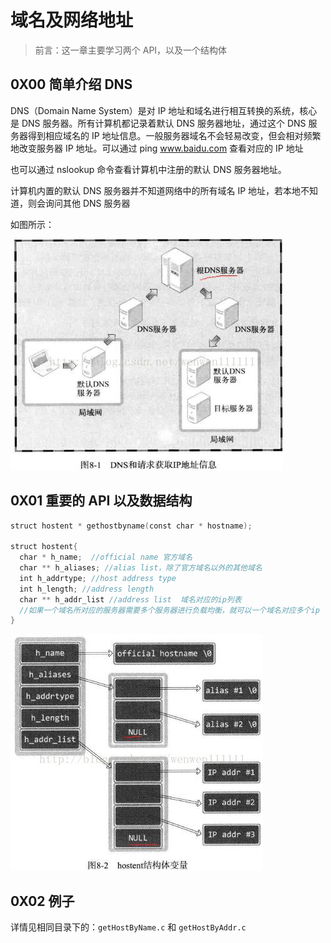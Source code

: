 # 域名及网络地址



> 前言：这一章主要学习两个 API，以及一个结构体





## 0X00 简单介绍 DNS



 DNS（Domain Name System）是对 IP 地址和域名进行相互转换的系统，核心是 DNS 服务器。所有计算机都记录着默认 DNS 服务器地址，通过这个 DNS 服务器得到相应域名的 IP 地址信息。一般服务器域名不会轻易改变，但会相对频繁地改变服务器 IP 地址。可以通过 ping  www.baidu.com 查看对应的 IP 地址



也可以通过 nslookup 命令查看计算机中注册的默认 DNS 服务器地址。



计算机内置的默认 DNS 服务器并不知道网络中的所有域名 IP 地址，若本地不知道，则会询问其他 DNS 服务器



如图所示：



![](../images/ch08_1.png)



## 0X01 重要的 API 以及数据结构



```c
struct hostent * gethostbyname(const char * hostname);  

struct hostent{  
  char * h_name;  //official name 官方域名  
  char ** h_aliases; //alias list，除了官方域名以外的其他域名  
  int h_addrtype; //host address type  
  int h_length; //address length  
  char ** h_addr_list //address list  域名对应的ip列表
  //如果一个域名所对应的服务器需要多个服务器进行负载均衡，就可以一个域名对应多个ip
}  
```



![](../images/ch08_2.png)





## 0X02 例子



详情见相同目录下的：`getHostByName.c` 和 `getHostByAddr.c`





